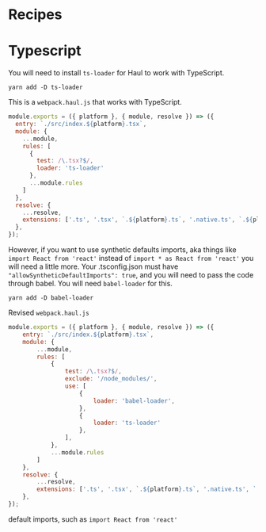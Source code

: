 # Recipes

# Typescript
You will need to install `ts-loader` for Haul to work with TypeScript.

```yarn add -D ts-loader```

This is a `webpack.haul.js` that works with TypeScript.
```javascript
module.exports = ({ platform }, { module, resolve }) => ({
  entry: `./src/index.${platform}.tsx`,
  module: {
    ...module,
    rules: [
      {
        test: /\.tsx?$/,
        loader: 'ts-loader'
      },
      ...module.rules
    ]
  },
  resolve: {
    ...resolve,
    extensions: ['.ts', '.tsx', `.${platform}.ts`, '.native.ts', `.${platform}.tsx`, '.native.tsx', ...resolve.extensions],
  },
});
```


However, if you want to use synthetic defaults imports,
aka things like `import React from 'react'` instead of `import * as React from 'react'`
you will need a little more.
Your .tsconfig.json must have `"allowSyntheticDefaultImports": true`,
and you will need to pass the code through babel.
You will need `babel-loader` for this.

```yarn add -D babel-loader```

Revised `webpack.haul.js`

```javascript
module.exports = ({ platform }, { module, resolve }) => ({
	entry: `./src/index.${platform}.tsx`,
	module: {
		...module,
		rules: [
			{
				test: /\.tsx?$/,
				exclude: '/node_modules/',
				use: [
					{
						loader: 'babel-loader',
					},
					{
						loader: 'ts-loader'
					},
				],
			},
			...module.rules
		]
	},
	resolve: {
		...resolve,
		extensions: ['.ts', '.tsx', `.${platform}.ts`, '.native.ts', `.${platform}.tsx`, '.native.tsx', ...resolve.extensions],
	},
});
```

 default imports, such as `import React from 'react'`